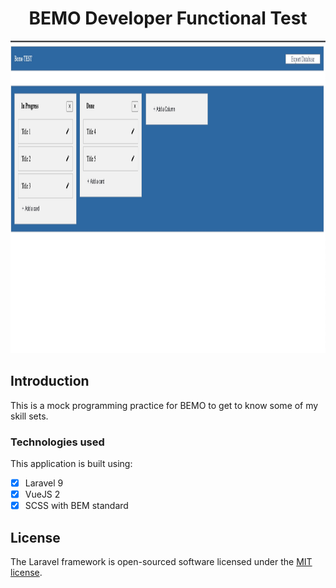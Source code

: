 
<div align="center">
    <h1 align="center">BEMO Developer Functional Test</h1>
</div>

<p align="center">
    <img alt="Kanban Board" src="screenshots/screen.jpg" height="500"/>
</p>

    
##  Introduction

This is a mock programming practice for BEMO to get to know some of my skill sets.

  
###  Technologies used

This application is built using:

- [x] Laravel 9
- [x] VueJS 2
- [x] SCSS with BEM standard  

## License

  

The Laravel framework is open-sourced software licensed under the [MIT license](https://opensource.org/licenses/MIT).
